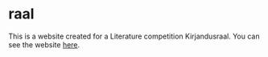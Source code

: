 # raal
This is a website created for a Literature competition Kirjandusraal. You can see the website [here](http://rasmussaks.github.io/raal).
